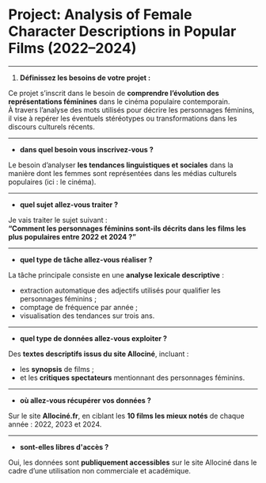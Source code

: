 # Project: Analysis of Female Character Descriptions in Popular Films (2022–2024)   
---
1. **Définissez les besoins de votre projet :**   

Ce projet s’inscrit dans le besoin de **comprendre l’évolution des représentations féminines** dans le cinéma populaire contemporain.  
À travers l’analyse des mots utilisés pour décrire les personnages féminins, il vise à repérer les éventuels stéréotypes ou transformations dans les discours culturels récents.

---

- **dans quel besoin vous inscrivez-vous ?**

Le besoin d’analyser **les tendances linguistiques et sociales** dans la manière dont les femmes sont représentées dans les médias culturels populaires (ici : le cinéma).

---

- **quel sujet allez-vous traiter ?**

Je vais traiter le sujet suivant :  
**“Comment les personnages féminins sont-ils décrits dans les films les plus populaires entre 2022 et 2024 ?”**

---

- **quel type de tâche allez-vous réaliser ?**

La tâche principale consiste en une **analyse lexicale descriptive** :
- extraction automatique des adjectifs utilisés pour qualifier les personnages féminins ;
- comptage de fréquence par année ;
- visualisation des tendances sur trois ans.

---

- **quel type de données allez-vous exploiter ?**

Des **textes descriptifs issus du site Allociné**, incluant :
- les **synopsis** de films ;
- et les **critiques spectateurs** mentionnant des personnages féminins.

---

- **où allez-vous récupérer vos données ?**

Sur le site **Allociné.fr**, en ciblant les **10 films les mieux notés** de chaque année : 2022, 2023 et 2024.

---

- **sont-elles libres d'accès ?**

Oui, les données sont **publiquement accessibles** sur le site Allociné dans le cadre d’une utilisation non commerciale et académique.
